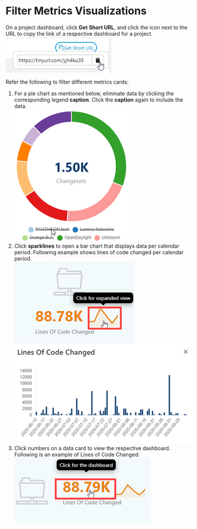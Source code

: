 # Filter Metrics Visualizations

On a project dashboard, click **Get Short URL**, and click the icon next to the URL to copy the link of a respective dashboard for a project.\
![](<../../.gitbook/assets/get short url (1).png>)

Refer the following to filter different metrics cards:

1. For a pie chart as mentioned below, eliminate data by clicking the corresponding legend **caption**. Click the **caption** again to include the data.\
   ![](<../../.gitbook/assets/exclude data.png>)
2. Click **sparklines** to open a bar chart that displays data per calendar period. Following example shows lines of code changed per calendar period.\
   ![](<../../.gitbook/assets/sparkly line.png>) ![](<../../.gitbook/assets/sparkly line expanded.png>)
3. Click numbers on a data card to view the respective dashboard. Following is an example of Lines of Code Changed:\
   ![](<../../.gitbook/assets/click-for-dashboard (1) (1) (1) (1).png>)
